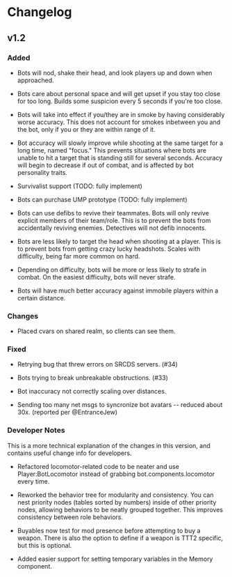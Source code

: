 # Changelog

## v1.2

### Added

* Bots will nod, shake their head, and look players up and down when approached.

* Bots care about personal space and will get upset if you stay too close for too long. Builds some suspicion every 5 seconds if you're too close.

* Bots will take into effect if you/they are in smoke by having considerably worse accuracy. This does not account for smokes inbetween you and the bot, only if you or they are within range of it.

* Bot accuracy will slowly improve while shooting at the same target for a long time, named "focus." This prevents situations where bots are unable to hit a target that is standing still for several seconds. Accuracy will begin to decrease if out of combat, and is affected by bot personality traits.

* Survivalist support (TODO: fully implement)

* Bots can purchase UMP prototype (TODO: fully implement)

* Bots can use defibs to revive their teammates. Bots will only revive explicit members of their team/role. This is to prevent the bots from accidentally reviving enemies. Detectives will not defib innocents.

* Bots are less likely to target the head when shooting at a player. This is to prevent bots from getting crazy lucky headshots. Scales with difficulty, being far more common on hard.

* Depending on difficulty, bots will be more or less likely to strafe in combat. On the easiest difficulty, bots will never strafe.

* Bots will have much better accuracy against immobile players within a certain distance.

### Changes

* Placed cvars on shared realm, so clients can see them.

### Fixed

* Retrying bug that threw errors on SRCDS servers. (#34)

* Bots trying to break unbreakable obstructions. (#33)

* Bot inaccuracy not correctly scaling over distances.

* Sending too many net msgs to syncronize bot avatars -- reduced about 30x. (reported per @EntranceJew)

### Developer Notes

This is a more technical explanation of the changes in this version, and contains useful change info for developers.

* Refactored locomotor-related code to be neater and use Player:BotLocomotor instead of grabbing bot.components.locomotor every time.

* Reworked the behavior tree for modularity and consistency. You can nest priority nodes (tables sorted by numbers) inside of other priority nodes, allowing behaviors to be neatly grouped together. This improves consistency between role behaviors.

* Buyables now test for mod presence before attempting to buy a weapon. There is also the option to define if a weapon is TTT2 specific, but this is optional.

* Added easier support for setting temporary variables in the Memory component.